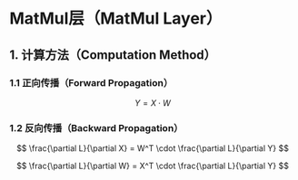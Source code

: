 # MatMul层（MatMul Layer）

## 1. 计算方法（Computation Method）

### 1.1 正向传播（Forward Propagation）
$$
Y = X \cdot W
$$

### 1.2 反向传播（Backward Propagation）
$$
\frac{\partial L}{\partial X} = W^T \cdot \frac{\partial L}{\partial Y}
$$

$$
\frac{\partial L}{\partial W} = X^T \cdot \frac{\partial L}{\partial Y}
$$
